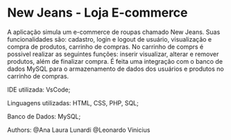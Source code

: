 # New Jeans - Loja E-commerce

A aplicação simula um e-commerce de roupas chamado New Jeans. Suas funcionalidades são: cadastro, login e logout de usuário, visualização e compra de produtos, carrinho de compras. No carrinho de comprs é possivel realizar as seguintes funções: inserir visualizar, alterar e remover produtos, além de finalizar compra. 
É feita uma integração com o banco de dados MySQL para o armazenamento de dados dos usuários e produtos no carrinho de compras. 

IDE utilizada: VsCode;

Linguagens utilizadas: HTML, CSS, PHP, SQL;

Banco de Dados: MySQL;


Authors:
@Ana Laura Lunardi 
@Leonardo Vinicius
